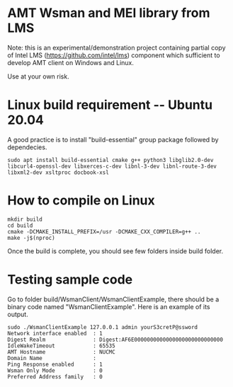 # AMT Wsman and MEI library from LMS

Note: this is an experimental/demonstration project containing partial copy of Intel LMS (https://github.com/intel/lms) component which sufficient to develop AMT client on Windows and Linux.

Use at your own risk.



# Linux build requirement -- Ubuntu 20.04

A good practice is to install "build-essential" group package followed by dependecies.
```
sudo apt install build-essential cmake g++ python3 libglib2.0-dev libcurl4-openssl-dev libxerces-c-dev libnl-3-dev libnl-route-3-dev libxml2-dev xsltproc docbook-xsl
```

# How to compile on Linux

```
mkdir build
cd build
cmake -DCMAKE_INSTALL_PREFIX=/usr -DCMAKE_CXX_COMPILER=g++ ..
make -j$(nproc)
```
Once the build is complete, you should see few folders inside build folder.


# Testing sample code

Go to folder build/WsmanClient/WsmanClientExample, there should be a binary code named "WsmanClientExample".
Here is an example of its output.
```
sudo ./WsmanClientExample 127.0.0.1 admin yourS3cretP@ssword
Network interface enabled  : 1
Digest Realm               : Digest:AF6E0000000000000000000000000000
IdleWakeTimeout            : 65535
AMT Hostname               : NUCMC
Domain Name                : 
Ping Response enabled      : 1
Wsman Only Mode            : 0
Preferred Address family   : 0
```
